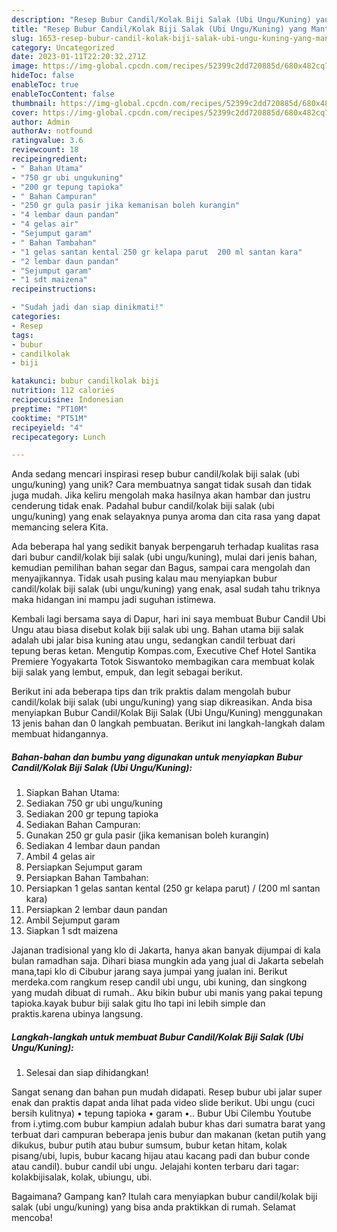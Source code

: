 ```yaml
---
description: "Resep Bubur Candil/Kolak Biji Salak (Ubi Ungu/Kuning) yang Mantap"
title: "Resep Bubur Candil/Kolak Biji Salak (Ubi Ungu/Kuning) yang Mantap"
slug: 1653-resep-bubur-candil-kolak-biji-salak-ubi-ungu-kuning-yang-mantap
category: Uncategorized
date: 2023-01-11T22:20:32.271Z
image: https://img-global.cpcdn.com/recipes/52399c2dd720885d/680x482cq70/bubur-candilkolak-biji-salak-ubi-ungukuning-foto-resep-utama.jpg
hideToc: false
enableToc: true
enableTocContent: false
thumbnail: https://img-global.cpcdn.com/recipes/52399c2dd720885d/680x482cq70/bubur-candilkolak-biji-salak-ubi-ungukuning-foto-resep-utama.jpg
cover: https://img-global.cpcdn.com/recipes/52399c2dd720885d/680x482cq70/bubur-candilkolak-biji-salak-ubi-ungukuning-foto-resep-utama.jpg
author: Admin
authorAv: notfound
ratingvalue: 3.6
reviewcount: 18
recipeingredient:
- " Bahan Utama"
- "750 gr ubi ungukuning"
- "200 gr tepung tapioka"
- " Bahan Campuran"
- "250 gr gula pasir jika kemanisan boleh kurangin"
- "4 lembar daun pandan"
- "4 gelas air"
- "Sejumput garam"
- " Bahan Tambahan"
- "1 gelas santan kental 250 gr kelapa parut  200 ml santan kara"
- "2 lembar daun pandan"
- "Sejumput garam"
- "1 sdt maizena"
recipeinstructions:

- "Sudah jadi dan siap dinikmati!"
categories:
- Resep
tags:
- bubur
- candilkolak
- biji

katakunci: bubur candilkolak biji 
nutrition: 112 calories
recipecuisine: Indonesian
preptime: "PT10M"
cooktime: "PT51M"
recipeyield: "4"
recipecategory: Lunch

---
```





Anda sedang mencari inspirasi resep bubur candil/kolak biji salak (ubi ungu/kuning) yang unik? Cara membuatnya sangat tidak susah dan tidak juga mudah. Jika keliru mengolah maka hasilnya akan hambar dan justru cenderung tidak enak. Padahal bubur candil/kolak biji salak (ubi ungu/kuning) yang enak selayaknya punya aroma dan cita rasa yang dapat memancing selera Kita.





Ada beberapa hal yang sedikit banyak berpengaruh terhadap kualitas rasa dari bubur candil/kolak biji salak (ubi ungu/kuning), mulai dari jenis bahan, kemudian pemilihan bahan segar dan Bagus, sampai cara mengolah dan menyajikannya. Tidak usah pusing kalau mau menyiapkan bubur candil/kolak biji salak (ubi ungu/kuning) yang enak,      asal sudah tahu triknya maka hidangan ini mampu jadi suguhan istimewa.














Kembali lagi bersama saya di Dapur, hari ini saya membuat Bubur Candil Ubi Ungu atau biasa disebut kolak biji salak ubi ung. Bahan utama biji salak adalah ubi jalar bisa kuning atau ungu, sedangkan candil terbuat dari tepung beras ketan. Mengutip Kompas.com, Executive Chef Hotel Santika Premiere Yogyakarta Totok Siswantoko membagikan cara membuat kolak biji salak yang lembut, empuk, dan legit sebagai berikut.






Berikut ini ada beberapa tips dan trik praktis dalam mengolah bubur candil/kolak biji salak (ubi ungu/kuning) yang siap dikreasikan. Anda bisa menyiapkan Bubur Candil/Kolak Biji Salak (Ubi Ungu/Kuning) menggunakan 13 jenis bahan dan 0 langkah pembuatan. Berikut ini langkah-langkah dalam membuat hidangannya.

<!--inarticleads1-->

##### Bahan-bahan dan bumbu yang digunakan untuk menyiapkan Bubur Candil/Kolak Biji Salak (Ubi Ungu/Kuning):

1. Siapkan  Bahan Utama:
1. Sediakan 750 gr ubi ungu/kuning
1. Sediakan 200 gr tepung tapioka
1. Sediakan  Bahan Campuran:
1. Gunakan 250 gr gula pasir (jika kemanisan boleh kurangin)
1. Sediakan 4 lembar daun pandan
1. Ambil 4 gelas air
1. Persiapkan Sejumput garam
1. Persiapkan  Bahan Tambahan:
1. Persiapkan 1 gelas santan kental (250 gr kelapa parut) / (200 ml santan kara)
1. Persiapkan 2 lembar daun pandan
1. Ambil Sejumput garam
1. Siapkan 1 sdt maizena


Jajanan tradisional yang klo di Jakarta, hanya akan banyak dijumpai di kala bulan ramadhan saja. Dihari biasa mungkin ada yang jual di Jakarta sebelah mana,tapi klo di Cibubur jarang saya jumpai yang jualan ini. Berikut merdeka.com rangkum resep candil ubi ungu, ubi kuning, dan singkong yang mudah dibuat di rumah.. Aku bikin bubur ubi manis yang pakai tepung tapioka.kayak bubur biji salak gitu lho tapi ini lebih simple dan praktis.karena ubinya langsung. 

<!--inarticleads2-->

##### Langkah-langkah untuk membuat Bubur Candil/Kolak Biji Salak (Ubi Ungu/Kuning):


1. Selesai dan siap dihidangkan!

Sangat senang dan bahan pun mudah didapati. Resep bubur ubi jalar super enak dan praktis dapat anda lihat pada video slide berikut. Ubi ungu (cuci bersih kulitnya) • tepung tapioka • garam •.. Bubur Ubi Cilembu Youtube from i.ytimg.com bubur kampiun adalah bubur khas dari sumatra barat yang terbuat dari campuran beberapa jenis bubur dan makanan (ketan putih yang dikukus, bubur putih atau bubur sumsum, bubur ketan hitam, kolak pisang/ubi, lupis, bubur kacang hijau atau kacang padi dan bubur conde atau candil). bubur candil ubi ungu. Jelajahi konten terbaru dari tagar: kolakbijisalak, kolak, ubiungu, ubi. 

Bagaimana? Gampang kan? Itulah cara menyiapkan bubur candil/kolak biji salak (ubi ungu/kuning) yang bisa anda praktikkan di rumah. Selamat mencoba!
